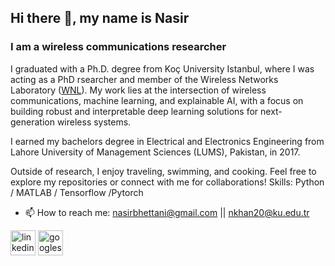 ## Hi there 👋, my name is Nasir 
### I am a wireless communications researcher
I graduated with a Ph.D. degree from  Koç University Istanbul, where I was acting as a PhD rsearcher and member of the Wireless Networks Laboratory  ([WNL](https://wnl.ku.edu.tr/)). My work lies at the intersection of wireless communications, machine learning, and explainable AI, with a focus on building robust and interpretable deep learning solutions for next-generation wireless systems.

I earned my bachelors degree in Electrical and Electronics Engineering from Lahore University of Management Sciences (LUMS), Pakistan, in 2017.

Outside of research, I enjoy traveling, swimming, and cooking. Feel free to explore my repositories or connect with me for collaborations!
Skills: Python / MATLAB / Tensorflow /Pytorch

- 📫 How to reach me: nasirbhettani@gmail.com || nkhan20@ku.edu.tr 


[<img src='https://cdn.jsdelivr.net/npm/simple-icons@3.0.1/icons/linkedin.svg' alt='linkedin' height='40'>](https://www.linkedin.com/in/www.linkedin.com/in/nasirkhan94/)  [<img src='https://cdn.jsdelivr.net/npm/simple-icons@3.0.1/icons/googlescholar.svg' alt='googlescholar' height='40'>](https://scholar.google.com/citations?user=zTwAB6cAAAAJ&hl=en&oi=ao)  

